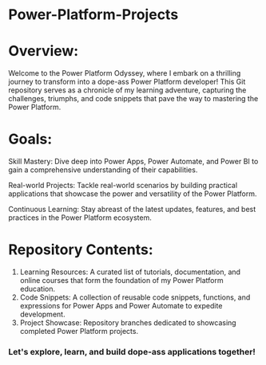 # Power-Platform-Projects 
 # Overview:
Welcome to the Power Platform Odyssey, where I embark on a thrilling journey to transform into a dope-ass Power Platform developer! This Git repository serves as a chronicle of my learning adventure, capturing the challenges, triumphs, and code snippets that pave the way to mastering the Power Platform.

# Goals:
Skill Mastery: Dive deep into Power Apps, Power Automate, and Power BI to gain a comprehensive understanding of their capabilities.

Real-world Projects: Tackle real-world scenarios by building practical applications that showcase the power and versatility of the Power Platform.

Continuous Learning: Stay abreast of the latest updates, features, and best practices in the Power Platform ecosystem.

# Repository Contents:
1. Learning Resources:
A curated list of tutorials, documentation, and online courses that form the foundation of my Power Platform education.
2. Code Snippets:
A collection of reusable code snippets, functions, and expressions for Power Apps and Power Automate to expedite development.
3. Project Showcase:
Repository branches dedicated to showcasing completed Power Platform projects.



### Let's explore, learn, and build dope-ass applications together!
